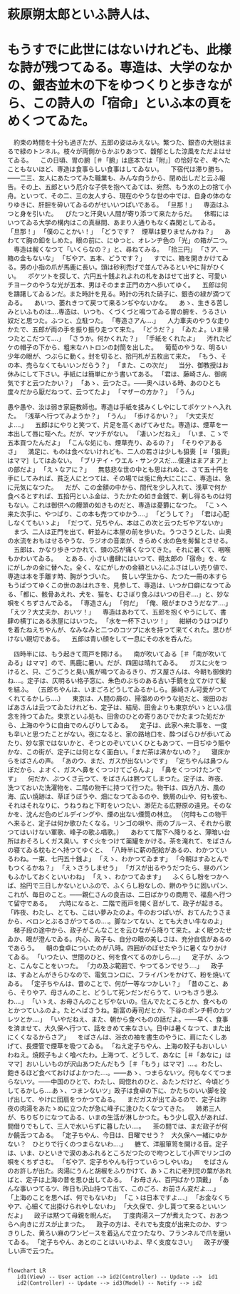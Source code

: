 # 萩原朔太郎といふ詩人は、

<i class="fa-solid fa-user"></i>

# もうすでに此世にはないけれども、此様な詩が残つてゐる。専造は、大学のなかの、銀杏並木の下をゆつくりと歩きながら、この詩人の「宿命」といふ本の頁をめくつてゐた。
　約束の時間を十分も過ぎたが、五郎の姿はみえない。繁つた、銀杏の大樹はまるで緑のトンネル。枝々が両側からかぶりあつて、馥郁とした涼風をただよはせてゐる。
　この日頃、胃の腑［＃「腑」は底本では「附」］の恰好なぞ、考へたこともないほど、専造は食事らしい食事はしてゐない。
　下宿代は滞り勝ち。――二三、友人にあたつてみた職業も、みんな向うから、閉め出しだと云ふ報告。その上、五郎という厄介な子供を抱へてゐては、宛然、もう水の上の捨て小舟。といつて、その二、三の友人すら、現在のやうな世の中では、自身の体のなりゆきに、肝胆を砕いてゐるのがせいいつぱいである。
「旦那！」
　専造はふつと身を引いた。
　ぴたつと汗臭い人間が寄り添つて来たからだ。
　休暇にはいつてゐる大学の構内はこの真昼間、あまり人通りもなく森閑としてゐる。
「旦那！」
「僕のことかい！」
「どうです？　煙草は要りませんかね？」
　あわてて胸の釦をしめた。眼の前に、にゆつと、オレンヂ色の「光」の箱が二つ。
　専造は赧くなつて「いくらなの？」と、尋ねてみる。
「拾三円」
「さア、一箱の金もないな」
「ぢやア、五本、どうです？」
　すでに、箱を開きかけてゐる。男の小指の爪が馬鹿に長い。頭は砂利禿げで並んでみるといやに背がひくい。
　ポケツトを探して、六円五十銭よれよれの札をあはせて出すと、可愛いチヨークのやうな光が五本、男はそのまま正門の方へ歩いてゆく。
　五郎は何を躊躇してゐるンだ。また時計を見る。時計の汚れた硝子に、銀杏の緑が滴つてゐる。
　あいつ、萎れきつて戻つて来るンぢやないかな。
　あゝ、生きる苦しみといふものは‥‥専造は、いつも、くづくづと鳴つてゐる胃の腑を、うるさい奴だと思つた。ふつと、立駐つた。
「専造さアん‥‥」
　人力車夫のやうな走りかたで、五郎が両の手を振り振り走つて来た。
「どうだ？」
「ゐたよ。いま帰つたとこだつて‥‥」
「さうか。何かくれた？」
「手紙をくれたよ」
　汚れたピケの帽子の下から、粗末なハトロンの封筒を出した。
　葡萄のやうな、明るい少年の眼が、つぶらに動く。封を切ると、拾円札が五枚出て来た。
「もう、その本、売らなくてもいいンだらう？」
「また、この次だ」
　当分、御教授はお休みにして下さい。手紙には簡単にかう書いてある。
「君は、藤崎さん、御病気ですと云つたかい？」
「あゝ、云つたさ。――奥へはいる時、あのひとも度々だから厭だねつて、云つてたよ」
「マザーの方か？」
「うん」
　
 
 愚や愚や、汝は弱き家庭教師也。専造は手紙を揉みくしやにしてポケツトへ入れた。
「浅草へ行つてみようか？」
「うん」
「歩けるかい？」
「大丈夫だよ‥‥」
　五郎はにやりと笑つて、片足を高くあげてみせた。専造は、煙草を一本出して唇に咥へた。だが、マツチがない。
「凄いンだねえ」
「いま、こゝで五本買つたんだよ」
「こんな処にも、煙草売り、ゐるの？」
「そりやアあるさ」
　満足に、ものは食べないけれども、二人の若さは少しも狙喪［＃「狙喪」はママ］してはゐない。
「ブリヂイ・ウエル・サンクスだ‥‥僕達はまアまア上の部だよ」
「えゝなアに？」
　無慈悲な世の中とも思はれぬと、さて五十円を手にしてみれば、貧乏人にとつては、その場では兎に角大にこにこ、専造は、急に元気になつた。
　だが、この金額の中から、間代を少し入れて、浅草で何か食べるとすれば、五拾円といふ金は、うたかたの如き金銭で、剰し得るものは何もない。これは御供への饅頭の如きものだと、専造は憂欝になつた。
「こゝへ来た次手に、やつぱり、この本も売つてゆかう‥‥」
「どうして？」
「君は心配しなくてもいゝよ」
「だつて、兄ちやん、本はこの次と云つたぢやアないか」
　まづ、二人は正門を出て、軒並みに本屋の前を歩いた。うつさうとした、山奥の水流をおもはせるやうな、ラジオの音楽が、きらめく水の色を髣髴とさせる。
　五郎は、かなり歩きつかれて、頭の芯が痛くなつてきた。それに暑くて、咽喉もかわいてゐる。
　とある、小さい書肆にはいつて、朔太郎の「宿命」を、なにがしかの金に替へた。全く、なにがしかの金額といふにふさはしい売り値で、専造は本を手離す時、胸がうづいた。
　貧しい学生から、たつた一冊の本すらもうばつてゆくこの世のあはれさを、見参して、専造は、いつか口癖になつてゐる、「都に、骸骨あえれ、犬を、猫を、むさぼり食ふはいつの日ぞ‥‥」と、妙な唄をくちずさんでゐる。
「専造さん」
「何だ」
「俺、眼がまひさうだなア‥‥」
「えツ？大丈夫か、おいツ！」
　専造はあわてて、五郎を抱くやうにして、書肆の横丁にある氷屋にはいつた。
「水を一杯下さいツ！」
　紺絣のうはつぱりを着たねえちやんが、なみなみと二つのコツプに水を持つて来てくれた。思ひがけない親切である。
　五郎は青い顔をして一息にその水を呑んだ。

　四時半には、もう起きて雨戸を開ける。
　南が吹いてゐる［＃「南が吹いてゐる」はママ］ので、馬鹿に暑い。だが、四囲は晴れてゐる。
　ガスに火をつけると、只、ごうごうと臭い風が鳴つてゐるきり、ガス屋さんは、今朝も御倹約ね‥‥。定子は、仄明るい格子窓に、朱色のぶちのある古い手鏡を立てかけて髪を結ふ。
（五郎ちやんは、いまごろどうしてゐるかしら。藤崎さん可愛がつてくれてるかしら‥‥）
　東京は、人間の屑の、掃溜めのやうな処だと、坂田のおばあさんは云つてゐたけれども、定子は、結局、田舎よりも東京がいゝといふ信念を持つてゐた。束京といふ処も、田舎のひとの寄りあひでかたまつた処だから、上海のやうに自由でのんびりしてゐる。
　定子は、此家へ来た事を、一度も辛いと思つたことがない。夜になると、家の路地口を、酔つぱらひが歩いてゐたり、妙な家ではないかと、そつとのぞいていくひともあつて、一日ぢゆう賑やかな、この街が、定子には何となく面白い。「まだ茶は沸かないの？」
　寝床からをばさんの声。
「あのウ、まだ、ガスが出ないンです」
「定ちやんは鼻つんぼだから、よオく、ガスへ鼻をくつつけてごらんよ」
「鼻をくつつけたンです」
　何だか、ぶつくさ云つて、をばさんは黙つてしまつた。定子は、昨夜、洗つておいた洗濯物を、二階の物干に持つて行つた。物干は、四方八方、風の海、広い焼跡は、草ぼうぼうや、畑になつてゐるのや、鉄屑の山や、何も彼も、それはそれなりに、うねうねと下町をいつたい、渺茫たる広野原の遠見。そのなかを、沈んだ色のビルデイングや、煙の出ない煙筒の林立。
（何時もこの物干へ来ると、定子は何か歌ひたくなる。リンゴの唄や、雨のブルース、それから歌つてはいけない軍歌、峰子の歌ふ唱歌。）
　あわてて階下へ降りると、薄暗い台所はおそろしくガス臭い。すぐ火をつけて薬罐をかける。茶を淹れて、をばさんの寝てゐる枕もとへ持つてゆくと、
「八時半に薪の配給があるの、わかつているわね。一束、七円五十銭よ」
「えゝ、わかつてゐます」
「今朝はすゐとんでもつくるかね？」
「えゝさうしませう」
「ガスが出るやうだつたら、昼のパンもふかしておくといいわね」
「えゝ、わかつてゐます」
　ふくらし粉をつかへば、拾円で三日しかないといふので、ふくらし粉なしの、餅のやうに固いパン、これが、毎日のこと。――親仁さんの良吉は、二日ばかりの商用で、福島へ行つて留守である。
　六時になると、二階で雨戸を開く音がして、政子が起きる。
「昨夜、わたし、とても、こはい夢みたのよ。牛のおつぱいが、おてんたうさまから、ベロンとぶるさがつてるの‥‥。脚なンてない、とても大きい牛なのよ」
　梯子段の途中から、政子がこんなことを云ひながら降りて来た。よく眠つたせゐか、眼が澄んでゐる。内心、政子も、自分の眼の美しさは、充分自信があるのであらう。
　朝の食卓についたのが八時。四囲がのぼせたやうに暑くなりかけてゐる。
「いつたい、世間のひと、何を食べてるのかしら‥‥」
　定子が、ふつと、こんなことをいつた。
「力の及ぶ範囲で、やつてるンでせう‥‥」
　政子は、すゐとんがきらひなので、電気コンロに、フライパンをかけて、粉を焼いてゐる。
「定子ちやんは、昔のことで、何が一等なつかしい？」
「昔のこと、あら、そりやア、母さんのこと、どうして死ンだンだらうて、いつもさう思ふわ‥‥」
「いゝえ、お母さんのことぢやないの。住んでたところとか、食べものとかつていふのよ。たとへばさうね。新富の寿司だとか、下谷のポンチ軒のカツレツとか‥‥」
「いやだねえ、また、朝から食べものの話だよ。――早く、食事を済ませて、大久保へ行つて、話をきめて来なさい。日中は暑くなつて、また出にくくなるからさア」
　をばさんは、浴衣の袖を書生のやうに、肩にたくしあげて、長煙管で煙草を吸つてゐる。
「ねえ定子ちやん、上海の餃子もおいしいわねえ。焼餃子もよく喰べたわ。上海つて、どうして、あなに［＃「あなに」はママ］おいしいものが沢山あつたんだもう［＃「もう」はママ］‥‥。わたし、飽きるほど食べておけばよかつた‥‥。――あゝ、つまらないツ。何もなくてつまらないツ。――中国のひとで、わたし、岡惚れのひと、ゐたンだけど、今頃どうしてるかしら‥‥あゝ、つまンないツ」政子は食卓の下に、かたちのいい脚を投げ出して、やけに団扇をつかつてゐる。
　まだガスが出てゐるので、定子は昨夜の肉湯をあたゝめに立つたが急に峰子に逢ひたくなつてきた。
　姉弟三人が、ちりぢりになつてゐる、いまの生活が淋しかつた。もう少し収入があれば、間借りでもして、三人で水いらずに暮したい‥‥。
　茶の間では、まだ政子が何か饒舌つてゐる。
「定子ちやん、今日は、日曜でせう？　大久保へ一緒にゆかない？　ひとりで行くのつまらないわ‥‥」
　軈て、洋服箪笥を開ける音。定子は、いま、ひといきで涙のあふれるところだつたので吻つとして小声でリンゴの唄をくちずさむ。
「ぢやア、定子ちやんも行つていらつしやいね」
　をばさんのお許しが出た。肉湯にうんと胡椒をふりかけて、あゝこれに老列児の葉があればと、定子は上海の昔を思ひ出してゐる。
「お母さん、百円ばかり頂戴」
「あんな事いつてるツ、昨日も沢山持つて出て、このごろ、お前さん変だよ‥‥」
「上海のことを思へば、何でもないわ」
「こゝは日本ですよ‥‥」
「お金なくちやア、心細くて出掛けられやしないわ」
「大久保で、少し貰つて来るといいンだよ」
　政子は黙つて母親を睨んだ。
　丁度肉湯スープが煮えたつて、おあつらへ向きにガスが止まつた。
　政子の方は、それでも支度が出来たのか、すつきりした、黄ろい麻のワンピースを着込んで立つたなり、フランネルで爪を磨いてゐる。
「定子ちやん、あとのことはいいわよ、早く支度なさい」
　政子が優しい声で云つた。
 
 
 ```mermaid
 
 flowchart LR
    id1(View) -- User action --> id2(Controller) -- Update -->  id1
    id2(Controller) -- Update --> id3(Model) -- Notify --> id2
    
   ```
